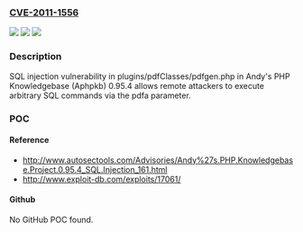 ### [CVE-2011-1556](https://cve.mitre.org/cgi-bin/cvename.cgi?name=CVE-2011-1556)
![](https://img.shields.io/static/v1?label=Product&message=n%2Fa&color=blue)
![](https://img.shields.io/static/v1?label=Version&message=n%2Fa&color=blue)
![](https://img.shields.io/static/v1?label=Vulnerability&message=n%2Fa&color=brighgreen)

### Description

SQL injection vulnerability in plugins/pdfClasses/pdfgen.php in Andy's PHP Knowledgebase (Aphpkb) 0.95.4 allows remote attackers to execute arbitrary SQL commands via the pdfa parameter.

### POC

#### Reference
- http://www.autosectools.com/Advisories/Andy%27s.PHP.Knowledgebase.Project.0.95.4_SQL.Injection_161.html
- http://www.exploit-db.com/exploits/17061/

#### Github
No GitHub POC found.

